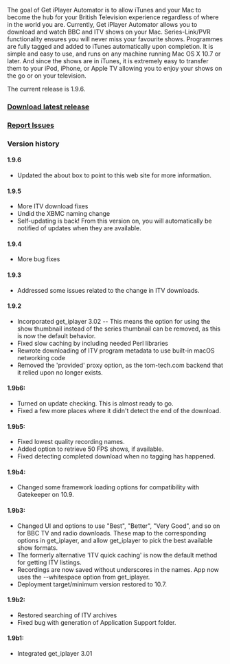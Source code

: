 The goal of Get iPlayer Automator is to allow iTunes and your Mac to become the hub for your British Television experience regardless of where in the world you are.  Currently, Get iPlayer Automator allows you to download and watch BBC and ITV shows on your Mac. Series-Link/PVR functionality ensures you will never miss your favourite shows. Programmes are fully tagged and added to iTunes automatically upon completion. It is simple and easy to use, and runs on any machine running Mac OS X 10.7 or later.  And since the shows are in iTunes, it is extremely easy to transfer them to your iPod, iPhone, or Apple TV allowing you to enjoy your shows on the go or on your television.

The current release is 1.9.6.

### [Download latest release](https://github.com/Ascoware/get-iplayer-automator/releases/latest)

### [Report Issues](https://github.com/Ascoware/get-iplayer-automator/wiki/Reporting-Issues)

### Version history

#### 1.9.6
- Updated the about box to point to this web site for more information.

#### 1.9.5
- More ITV download fixes
- Undid the XBMC naming change
- Self-updating is back! From this version on, you will automatically be notified of updates when they are available.

#### 1.9.4
- More bug fixes

#### 1.9.3
- Addressed some issues related to the change in ITV downloads.

#### 1.9.2
- Incorporated get_iplayer 3.02
-- This means the option for using the show thumbnail instead of the series thumbnail can be removed, as this is now the default behavior.
- Fixed slow caching by including needed Perl libraries
- Rewrote downloading of ITV program metadata to use built-in macOS networking code
- Removed the 'provided' proxy option, as the tom-tech.com backend that it relied upon no longer exists.

#### 1.9b6:
- Turned on update checking. This is almost ready to go.
- Fixed a few more places where it didn't detect the end of the download.

#### 1.9b5:
- Fixed lowest quality recording names.
- Added option to retrieve 50 FPS shows, if available.
- Fixed detecting completed download when no tagging has happened.

#### 1.9b4:
- Changed some framework loading options for compatibility with Gatekeeper on 10.9.

#### 1.9b3:
- Changed UI and options to use "Best", "Better", "Very Good", and so on for BBC TV and radio downloads. These map to the corresponding options in get_iplayer, and allow get_iplayer to pick the best available show formats.
- The formerly alternative 'ITV quick caching' is now the default method for getting ITV listings.
- Recordings are now saved without underscores in the names. App now uses the --whitespace option from get_iplayer.
- Deployment target/minimum version restored to 10.7.

#### 1.9b2:
- Restored searching of ITV archives
- Fixed bug with generation of Application Support folder.

#### 1.9b1:
- Integrated get_iplayer 3.01
